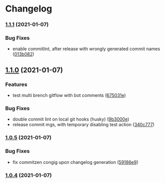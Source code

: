 # Changelog

### [1.1.1](https://github.com/picq/explorer/compare/v1.1.0...v1.1.1) (2021-01-07)


### Bug Fixes

* enable commitlint, after release with wrongly generated commit names ([013b082](https://github.com/picq/explorer/commit/013b0821eb5b87a32ddb5de163d74587feaf6bac))

## [1.1.0](https://github.com/picq/explorer/compare/v1.0.5...v1.1.0) (2021-01-07)


### Features

* test multi brench gitflow with bot comments ([675031e](https://github.com/picq/explorer/commit/675031e992eeece42c58406ba0d69b197f317190))


### Bug Fixes

* double commit lint on local git hooks (husky) ([9b3000e](https://github.com/picq/explorer/commit/9b3000eb1c52dc0220afd61ea51d34b383c7066d))
* release commit mgs, with temporary disabling test action ([340c777](https://github.com/picq/explorer/commit/340c7773c82b9d46e23acb78684a65fbcc6ed87e))

### [1.0.5](https://github.com/picq/explorer/compare/v1.0.4...v1.0.5) (2021-01-07)


### Bug Fixes

* fix commitzen congig upon changelog generation ([59186e9](https://github.com/picq/explorer/commit/59186e9773f9434f51af95c253a91f219246d0d3))

### [1.0.4](https://github.com/picq/explorer/compare/v1.0.3...v1.0.4) (2021-01-07)
